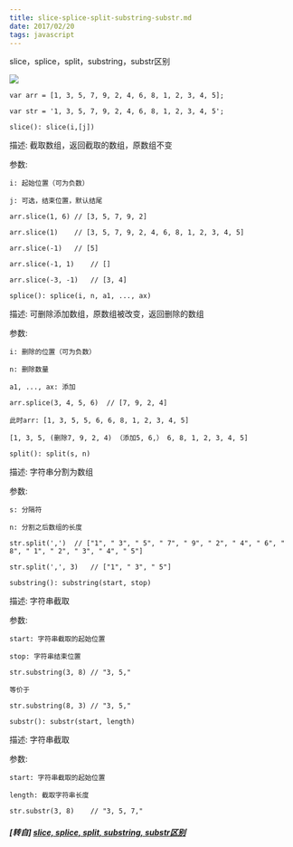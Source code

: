 ```yaml
---
title: slice-splice-split-substring-substr.md
date: 2017/02/20
tags: javascript
---
```


slice，splice，split，substring，substr区别  

![](https://mmbiz.qpic.cn/mmbiz_jpg/0vF1DtfHb3Fibq2EbGWGYvbPIBNIsInmickdIAeQ0olClsOQlVyTl2BIV1eqzXgicXiaXusPic1HXEIY7bOHibwEYDTw/0?wx_fmt=jpeg)

```
var arr = [1, 3, 5, 7, 9, 2, 4, 6, 8, 1, 2, 3, 4, 5];

var str = '1, 3, 5, 7, 9, 2, 4, 6, 8, 1, 2, 3, 4, 5';
```


`slice(): slice(i,[j])`  

描述: 截取数组，返回截取的数组，原数组不变  

参数:  

	i: 起始位置（可为负数）  

	j: 可选，结束位置，默认结尾  

```
arr.slice(1, 6)	// [3, 5, 7, 9, 2]

arr.slice(1)	// [3, 5, 7, 9, 2, 4, 6, 8, 1, 2, 3, 4, 5]

arr.slice(-1)	// [5]

arr.slice(-1, 1)	// []

arr.slice(-3, -1)	// [3, 4]
```

`splice(): splice(i, n, a1, ..., ax)`  

描述: 可删除添加数组，原数组被改变，返回删除的数组  

参数:  

	i: 删除的位置（可为负数）  

	n: 删除数量  

	a1, ..., ax: 添加  

```
arr.splice(3, 4, 5, 6)	// [7, 9, 2, 4]

此时arr: [1, 3, 5, 5, 6, 6, 8, 1, 2, 3, 4, 5]

[1, 3, 5, (删除7, 9, 2, 4) （添加5, 6,） 6, 8, 1, 2, 3, 4, 5]
```

`split(): split(s, n)`  

描述: 字符串分割为数组  

参数:  

	s: 分隔符  

	n: 分割之后数组的长度  

```
str.split(',')	// ["1", " 3", " 5", " 7", " 9", " 2", " 4", " 6", " 8", " 1", " 2", " 3", " 4", " 5"]

str.split(',', 3)	// ["1", " 3", " 5"]
```

`substring(): substring(start, stop)`  

描述: 字符串截取  

参数:  

	start: 字符串截取的起始位置  

	stop: 字符串结束位置  

```
str.substring(3, 8)	// "3, 5,"

等价于

str.substring(8, 3)	// "3, 5,"
```

`substr(): substr(start, length)`  

描述: 字符串截取  

参数:  

	start: 字符串截取的起始位置  

	length: 截取字符串长度  

```
str.substr(3, 8)	// "3, 5, 7,"
```

##### [转自] [slice, splice, split, substring, substr区别](https://mp.weixin.qq.com/s?__biz=MzI3NTQ5NTE5Mw==&mid=2247483780&idx=1&sn=61edd08ed65e29a20b445e68421b45c4&chksm=eb02a1f2dc7528e46569efb9145fc9dbcd840aa387217b4e2e3122eda8c093b3c5f493dc6687&mpshare=1&scene=1&srcid=0628QLDMllnLjDumF6woGRGX&key=aa3a7cd9173eb904b4f6fb7db2efe2f8ac6b5b8b9dbc7dc6f008ac4056af8f714b6ed74a92e95797274fd5d5e565ec97a560d085d7db8c4ea07812c444f147750d8277e00e2ed2eaf4b201262a8db9ee&ascene=0&uin=NzgyNzAwMTAx&devicetype=iMac+MacBookPro12%2C1+OSX+OSX+10.12.4+build(16E195)&version=12020610&nettype=WIFI&lang=zh_CN&fontScale=100&pass_ticket=3r5tdwajo%2Bn%2FJyql48TdVB%2FIyWmFLBAbbtRIhDbY8dpbaiMNp6ziZZAl21WufchK)